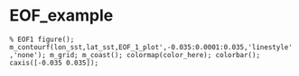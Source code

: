# EOF_example
`% EOF1
figure();
m_contourf(lon_sst,lat_sst,EOF_1_plot',-0.035:0.0001:0.035,'linestyle','none');
m_grid;
m_coast();
colormap(color_here);
colorbar();
caxis([-0.035 0.035]);`
